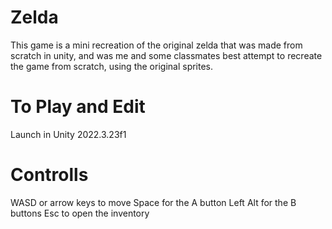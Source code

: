 # Zelda
This game is a mini recreation of the original zelda that was made from scratch in unity, and was me and some classmates best attempt to recreate the game from scratch, using the original sprites.

# To Play and Edit
Launch in Unity 2022.3.23f1

# Controlls
WASD or arrow keys to move
Space for the A button
Left Alt for the B buttons
Esc to open the inventory
